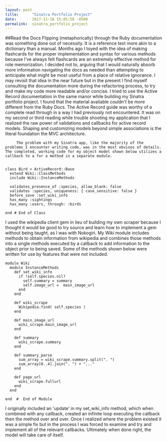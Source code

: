 ```yaml
---
layout: post
title:      "Sinatra Portfolio Project"
date:       2017-11-18 15:05:58 -0500
permalink:  sinatra_portfolio_project
---
```


##Read the Docs
     Flipping (metaphorically) through the Ruby documentation was something done out of necessity. It is a reference text more akin to a dictionary than a manual. Months ago I toyed with the idea of making flashcards for the proper implementation and syntax for various methods because I've always felt flashcards are an extremely effective method for rote memorization. I decided not to, arguing that I would naturally absorb more information navigating the docs as needed than attempting to anticipate what might be most useful from a place of relative ignorance. I may revisit that idea in the near future but in the present I find myself consulting the documentation more during the refactoring process, to try and make my code more readable and/or concise. 
		 I tried to use the Active Record documentation in the same manor while building my Sinatra portfolio project. I found that the material available couldn't be more different from the Ruby Docs. The Active Record guide was worthy of a complete read through in a way I had previously not encountered. It was on my second or third reading while trouble shooting my application that I realized the raw power of validations and callbacks for active record models. Shaping and customizing models beyond simple associations is the literal foundation the MVC architecture. 
		 
		 The problem with my Sinatra app, like the majority of the problems I encounter writing code, was in the most obvious of details. The completed, working code for my object model shown below utilizes a callback to a for a method in a separate module. 
		 
```require 'wikipedia'

class Bird < ActiveRecord::Base
  extend Wiki::ClassMethods
  include Wiki::InstanceMethods

  validates_presence_of :species, allow_blank: false
  validates :species, uniqueness: { case_sensitive: false }
  before_save :set_wiki_info 
  has_many :sightings
  has_many :users, through: :birds

end # End of Class
```

I used the wikipedia client gem in lieu of building my own scraper because I thought it would be good to try source and learn how to implement a gem without being taught, as I was with Nokogiri. My Wiki module includes methods to obtain information from wikipedia and combines those methods into a single methods executed by a callback to add information to the object prior to being saved. Some of the methods shown below were written for use by features that were not included. 

```
module Wiki
  module InstanceMethods
    def set_wiki_info
      if !self.species.nil?
        self.summary = summary
        self.image_url =  main_image_url 
      end
    end  

    def wiki_scrape
      Wikipedia.find( self.species ) 
    end
      
    def main_image_url
      wiki_scrape.main_image_url
    end

    def summary
      wiki_scrape.summary
    end

    def summary_parse
      sum_array = wiki_scrape.summary.split(". ")
      sum_array[0..4].join(". ") + "..."
    end

    def page_url
      wiki_scrape.fullurl
    end
  end 

end  #  End of Module
```

I originally included an 'update' in my set_wiki_info method, which when combined with any callback, created an infinite loop executing the callback then the method over and over. Once I realized where the problem existed it was a simple fix but in the process I was forced to examine and try and implement all of the relevant callbacks. Ultimately when done right, the model will take care of itself. 
